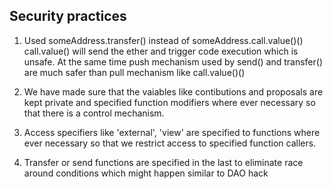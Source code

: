 Security practices
------------------
1) Used someAddress.transfer() instead of someAddress.call.value()()
   call.value() will send the ether and trigger code execution which is unsafe. At the same time push mechanism used by send() and transfer() are much safer than pull mechanism like call.value()()
   
2) We have made sure that the vaiables like contibutions and proposals are kept private and specified function modifiers where ever necessary so that there is a control mechanism.

3) Access specifiers like 'external', 'view' are specified to functions where ever necessary so that we restrict access to specified function callers.

4) Transfer or send functions are specified in the last to eliminate race around conditions which might happen similar to DAO hack
